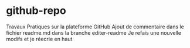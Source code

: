 # github-repo
Travaux Pratiques sur la plateforme GitHub 
Ajout de commentaire dans le fichier readme.md dans la branche editer-readme
Je refais une nouvelle modifs et je réecrie en haut 
